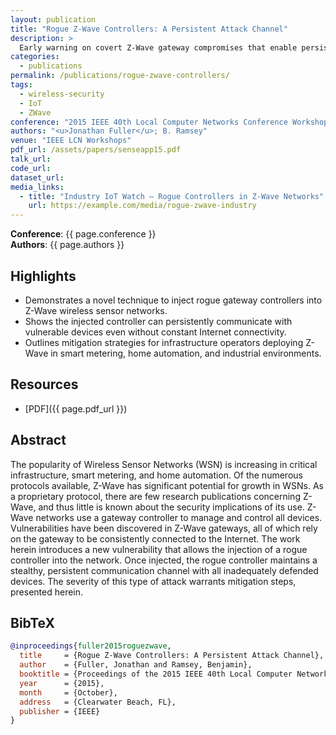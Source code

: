 ```yaml
---
layout: publication
title: "Rogue Z-Wave Controllers: A Persistent Attack Channel"
description: >
  Early warning on covert Z-Wave gateway compromises that enable persistent control over wireless sensor networks.
categories:
  - publications
permalink: /publications/rogue-zwave-controllers/
tags:
  - wireless-security
  - IoT
  - ZWave
conference: "2015 IEEE 40th Local Computer Networks Conference Workshops (LCN Workshops), Clearwater Beach, FL, 2015"
authors: "<u>Jonathan Fuller</u>; B. Ramsey"
venue: "IEEE LCN Workshops"
pdf_url: /assets/papers/senseapp15.pdf
talk_url: 
code_url: 
dataset_url: 
media_links:
  - title: "Industry IoT Watch — Rogue Controllers in Z-Wave Networks"
    url: https://example.com/media/rogue-zwave-industry
---
```


**Conference**: {{ page.conference }}  
**Authors**: {{ page.authors }}

## Highlights

- Demonstrates a novel technique to inject rogue gateway controllers into Z-Wave wireless sensor networks.
- Shows the injected controller can persistently communicate with vulnerable devices even without constant Internet connectivity.
- Outlines mitigation strategies for infrastructure operators deploying Z-Wave in smart metering, home automation, and industrial environments.

## Resources

- [PDF]({{ page.pdf_url }})  


## Abstract

The popularity of Wireless Sensor Networks (WSN) is increasing in critical infrastructure, smart metering, and home automation. Of the numerous protocols available, Z-Wave has significant potential for growth in WSNs. As a proprietary protocol, there are few research publications concerning Z-Wave, and thus little is known about the security implications of its use. Z-Wave networks use a gateway controller to manage and control all devices. Vulnerabilities have been discovered in Z-Wave gateways, all of which rely on the gateway to be consistently connected to the Internet. The work herein introduces a new vulnerability that allows the injection of a rogue controller into the network. Once injected, the rogue controller maintains a stealthy, persistent communication channel with all inadequately defended devices. The severity of this type of attack warrants mitigation steps, presented herein.



## BibTeX

```bibtex
@inproceedings{fuller2015roguezwave,
  title     = {Rogue Z-Wave Controllers: A Persistent Attack Channel},
  author    = {Fuller, Jonathan and Ramsey, Benjamin},
  booktitle = {Proceedings of the 2015 IEEE 40th Local Computer Networks Conference Workshops (LCN Workshops)},
  year      = {2015},
  month     = {October},
  address   = {Clearwater Beach, FL},
  publisher = {IEEE}
}
```
